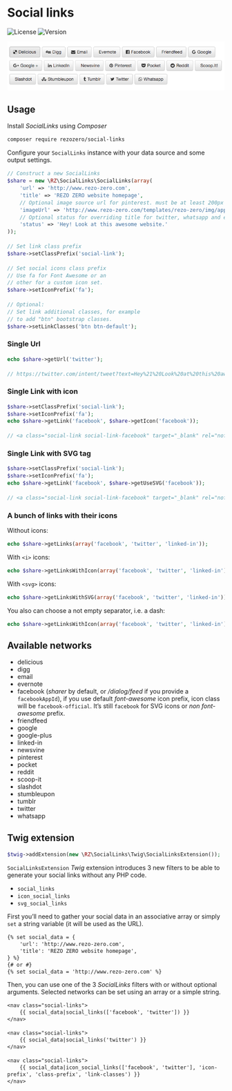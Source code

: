 # Social links

![License](https://img.shields.io/packagist/l/rezozero/social-links.svg?style=flat)
![Version](https://img.shields.io/packagist/v/rezozero/social-links.svg?style=flat)

![Examples using Font awesome and bootstrap](test/examples.png)

## Usage

Install *SocialLinks* using *Composer*

```bash
composer require rezozero/social-links
```

Configure your `SocialLinks` instance with your data source and some
output settings.

```php
// Construct a new SocialLinks
$share = new \RZ\SocialLinks\SocialLinks(array(
    'url' => 'http://www.rezo-zero.com',
    'title' => 'REZO ZERO website homepage',
    // Optional image source url for pinterest. must be at least 200px by 200px, if you intent to use for facebook
    'imageUrl' => 'http://www.rezo-zero.com/templates/rezo-zero/img/apple-icon.png',
    // Optional status for overriding title for twitter, whatsapp and emails body
    'status' => 'Hey! Look at this awesome website.'
));

// Set link class prefix
$share->setClassPrefix('social-link');

// Set social icons class prefix
// Use fa for Font Awesome or an
// other for a custom icon set.
$share->setIconPrefix('fa');

// Optional:
// Set link additional classes, for example
// to add "btn" bootstrap classes.
$share->setLinkClasses('btn btn-default');
```

### Single Url

```php
echo $share->getUrl('twitter');

// https://twitter.com/intent/tweet?text=Hey%21%20Look%20at%20this%20awesome%20website.%20%E2%80%94%20http%3A%2F%2Fwww.rezo-zero.com
```

### Single Link with icon

```php
$share->setClassPrefix('social-link');
$share->setIconPrefix('fa');
echo $share->getLink('facebook', $share->getIcon('facebook'));

// <a class="social-link social-link-facebook" target="_blank" rel="nofollow" href="https://www.facebook.com/sharer/sharer.php?u=http%3A%2F%2Fwww.rezo-zero.com"><i class="social-link-icon fa fa-facebook-official"></i><span class="social-link-name">Facebook</span></a>
```

### Single Link with SVG <use> tag

```php
$share->setClassPrefix('social-link');
$share->setIconPrefix('fa');
echo $share->getLink('facebook', $share->getUseSVG('facebook'));

// <a class="social-link social-link-facebook" target="_blank" rel="nofollow" href="https://www.facebook.com/sharer/sharer.php?u=http%3A%2F%2Fwww.rezo-zero.com"><svg class="social-link-icon fa fa-facebook-official"><use xlink:href="#fa-facebook"></use></svg><span class="social-link-name">Facebook</span></a>
```

### A bunch of links with their icons

Without icons:

```php
echo $share->getLinks(array('facebook', 'twitter', 'linked-in'));
```

With `<i>` icons:

```php
echo $share->getLinksWithIcon(array('facebook', 'twitter', 'linked-in'));
```

With `<svg>` icons:

```php
echo $share->getLinksWithSVG(array('facebook', 'twitter', 'linked-in'));
```

You also can choose a not empty separator, i.e. a dash:

```php
echo $share->getLinksWithIcon(array('facebook', 'twitter', 'linked-in'), ' - ');
```

## Available networks

* delicious
* digg
* email
* evernote
* facebook (*sharer* by default, or */dialog/feed* if you provide a `facebookAppId`), if you use default *font-awesome* icon prefix, icon class will be `facebook-official`. It’s still `facebook` for SVG icons or *non font-awesome* prefix.
* friendfeed
* google
* google-plus
* linked-in
* newsvine
* pinterest
* pocket
* reddit
* scoop-it
* slashdot
* stumbleupon
* tumblr
* twitter
* whatsapp

## Twig extension

```php
$twig->addExtension(new \RZ\SocialLinks\Twig\SocialLinksExtension());
```

`SocialLinksExtension` *Twig* extension introduces 3 new filters to be able 
to generate your social links without any PHP code.

* `social_links`
* `icon_social_links`
* `svg_social_links`

First you’ll need to gather your social data in an associative array or 
simply `set` a string variable (it will be used as the URL).

```twig
{% set social_data = {
    'url': 'http://www.rezo-zero.com',
    'title': 'REZO ZERO website homepage',
} %}
{# or #}
{% set social_data = 'http://www.rezo-zero.com' %}
```

Then, you can use one of the 3 *SocialLinks* filters with or without optional
arguments. Selected networks can be set using an array or a simple string.

```twig
<nav class="social-links">
    {{ social_data|social_links(['facebook', 'twitter']) }}
</nav>

<nav class="social-links">
    {{ social_data|social_links('twitter') }}
</nav>

<nav class="social-links">
    {{ social_data|icon_social_links(['facebook', 'twitter'], 'icon-prefix', 'class-prefix', 'link-classes') }}
</nav>
```
